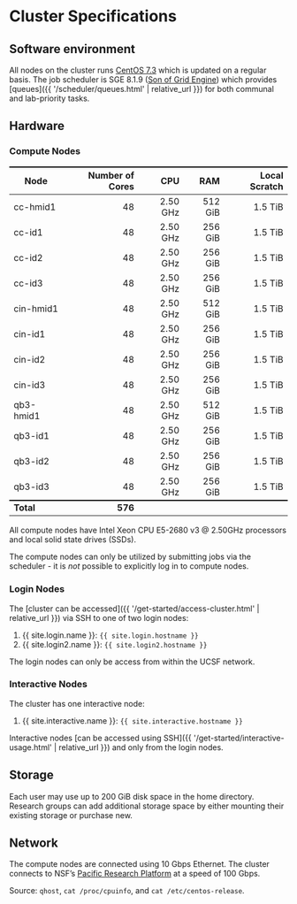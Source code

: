 # Cluster Specifications

## Software environment

All nodes on the cluster runs [CentOS 7.3] which is updated on a regular basis.
The job scheduler is SGE 8.1.9 ([Son of Grid Engine]) which provides [queues]({{ '/scheduler/queues.html' | relative_url }}) for both communal and lab-priority tasks.


## Hardware

### Compute Nodes

Node      | Number of Cores |       CPU |      RAM | Local Scratch |
----------|----------------:|----------:|---------:|--------------:|
cc-hmid1  |              48 |  2.50 GHz |  512 GiB |       1.5 TiB |
cc-id1    |              48 |  2.50 GHz |  256 GiB |       1.5 TiB |
cc-id2    |              48 |  2.50 GHz |  256 GiB |       1.5 TiB |
cc-id3    |              48 |  2.50 GHz |  256 GiB |       1.5 TiB |
cin-hmid1 |              48 |  2.50 GHz |  512 GiB |       1.5 TiB |
cin-id1   |              48 |  2.50 GHz |  256 GiB |       1.5 TiB |
cin-id2   |              48 |  2.50 GHz |  256 GiB |       1.5 TiB |
cin-id3   |              48 |  2.50 GHz |  256 GiB |       1.5 TiB |
qb3-hmid1 |              48 |  2.50 GHz |  512 GiB |       1.5 TiB |
qb3-id1   |              48 |  2.50 GHz |  256 GiB |       1.5 TiB |
qb3-id2   |              48 |  2.50 GHz |  256 GiB |       1.5 TiB |
qb3-id3   |              48 |  2.50 GHz |  256 GiB |       1.5 TiB |
**Total** |         **576** |           |          |               |

All compute nodes have Intel Xeon CPU E5-2680 v3 @ 2.50GHz processors and local solid state drives (SSDs).

The compute nodes can only be utilized by submitting jobs via the scheduler - it is _not_ possible to explicitly log in to compute nodes.


### Login Nodes

The [cluster can be accessed]({{ '/get-started/access-cluster.html' | relative_url }}) via SSH to one of two login nodes:

1. {{ site.login.name  }}: `{{ site.login.hostname }}`
2. {{ site.login2.name }}: `{{ site.login2.hostname }}`

The login nodes can only be access from within the UCSF network.


### Interactive Nodes

The cluster has one interactive node:

1. {{ site.interactive.name }}: `{{ site.interactive.hostname }}`

Interactive nodes [can be accessed using SSH]({{ '/get-started/interactive-usage.html' | relative_url }}) and only from the login nodes.


## Storage

Each user may use up to 200 GiB disk space in the home directory.  Research groups can add additional storage space by either mounting their existing storage or purchase new.




## Network

The compute nodes are connected using 10 Gbps Ethernet.
The cluster connects to NSF’s [Pacific Research Platform] at a speed of 100 Gbps.


Source: `qhost`, `cat /proc/cpuinfo`, and `cat /etc/centos-release`.


<style>
table {
  margin-top: 2ex;
  margin-bottom: 2ex;
}
tr:last-child { border-top: 2px solid #000; }
</style>

[CentOS 7.3]: https://www.centos.org/
[Son of Grid Engine]: https://arc.liv.ac.uk/trac/SGE
[Pacific Research Platform]: https://ucsdnews.ucsd.edu/pressrelease/nsf_gives_green_light_to_pacific_research_platform
